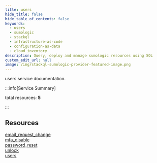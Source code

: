 ```yaml
---
title: users
hide_title: false
hide_table_of_contents: false
keywords:
  - users
  - sumologic
  - stackql
  - infrastructure-as-code
  - configuration-as-data
  - cloud inventory
description: Query, deploy and manage sumologic resources using SQL
custom_edit_url: null
image: /img/stackql-sumologic-provider-featured-image.png
---
```


users service documentation.

:::info[Service Summary]

total resources: __5__  

:::

## Resources
<div class="row">
<div class="providerDocColumn">
<a href="/services/users/email_request_change/">email_request_change</a><br />
<a href="/services/users/mfa_disable/">mfa_disable</a><br />
<a href="/services/users/password_reset/">password_reset</a>
</div>
<div class="providerDocColumn">
<a href="/services/users/unlock/">unlock</a><br />
<a href="/services/users/users/">users</a>
</div>
</div>